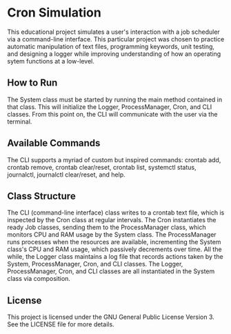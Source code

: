 # Cron Simulation
This educational project simulates a user's interaction with a job scheduler via a command-line interface. This particular project was chosen to practice automatic manipulation of text files, programming keywords, unit testing, and designing a logger while improving understanding of how an operating sytem functions at a low-level.

## How to Run
The System class must be started by running the main method contained in that class. This will initialize the Logger, ProcessManager, Cron, and CLI classes. From this point on, the CLI will communicate with the user via the terminal.

## Available Commands
The CLI supports a myriad of custom but inspired commands: crontab add, crontab remove, crontab clear/reset, crontab list, systemctl status, journalctl, journalctl clear/reset, and help.

## Class Structure
The CLI (command-line interface) class writes to a crontab text file, which is inspected by the Cron class at regular intervals. The Cron instantiates the ready Job classes, sending them to the ProcessManager class, which monitors CPU and RAM usage by the System class. The ProcessManager runs processes when the resources are available, incrementing the System class's CPU and RAM usage, which passively decrements over time. All the while, the Logger class maintains a log file that records actions taken by the System, ProcessManager, Cron, and CLI classes. The Logger, ProcessManager, Cron, and CLI classes are all instantiated in the System class via composition.

## License
This project is licensed under the GNU General Public License Version 3. See the LICENSE file for more details.